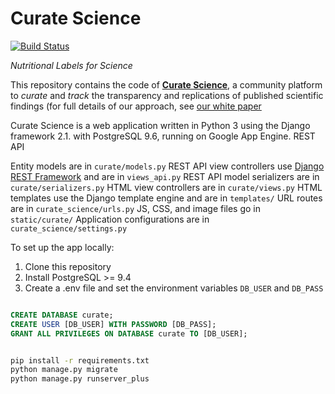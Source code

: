 Curate Science
==============
[![Build Status](https://travis-ci.org/ScienceCommons/curate_science.svg?branch=master)](https://travis-ci.org/ScienceCommons/curate_science)

*Nutritional Labels for Science*

This repository contains the code of **[Curate Science](http://CurateScience.org)**, a community  platform to _curate_ and _track_ the transparency and replications of published scientific findings (for full details of our approach, see [our white paper](https://osf.io/preprints/psyarxiv/uwmr8)

Curate Science is a web application written in Python 3 using the Django framework 2.1. with PostgreSQL 9.6, running on Google App Engine.  REST API

Entity models are in `curate/models.py`
REST API view controllers use [Django REST Framework](http://django-rest-framework.org/) and are in `views_api.py`
REST API model serializers are in `curate/serializers.py`
HTML view controllers are in `curate/views.py`
HTML templates use the Django template engine and are in `templates/`
URL routes are in `curate_science/urls.py`
JS, CSS, and image files go in `static/curate/`
Application configurations are in `curate_science/settings.py`

To set up the app locally:

1. Clone this repository
2. Install PostgreSQL >= 9.4
3. Create a .env file and set the environment variables `DB_USER` and `DB_PASS`

```sql

CREATE DATABASE curate;
CREATE USER [DB_USER] WITH PASSWORD [DB_PASS];
GRANT ALL PRIVILEGES ON DATABASE curate TO [DB_USER];

```

```bash

pip install -r requirements.txt
python manage.py migrate
python manage.py runserver_plus

```
